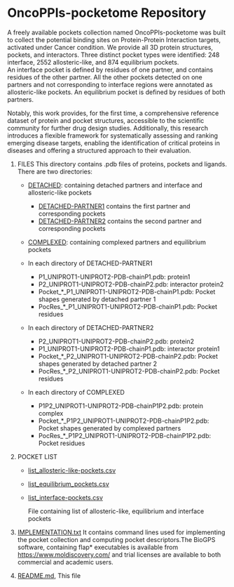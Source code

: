 # OncoPPIs-pocketome Repository

A freely available pockets collection named OncoPPIs-pocketome was built to collect the potential binding sites on Protein-Protein Interaction targets, activated under Cancer condition.
We provide all 3D protein structures, pockets, and interactors. Three distinct pocket types were identified: 248 interface, 2552 allosteric-like, and 874 equilibrium pockets.  
An interface pocket is defined by residues of one partner, and contains residues of the other partner. All the other pockets detected on one partners  and not corresponding to interface regions were annotated as allosteric-like pockets. 
An equilibrium pocket is defined by residues of both partners. 

Notably, this work provides, for the first time, a comprehensive reference dataset of protein and pocket structures, accessible to the scientific community for further drug design studies. Additionally, this research introduces a flexible framework for systematically assessing and ranking emerging disease targets, enabling the identification of critical proteins in diseases and offering a structured approach to their evaluation.

1. FILES
This directory contains .pdb files of proteins, pockets and ligands. 
There are two directories:
    - [DETACHED](DETACHED): containing detached partners and interface and allosteric-like pockets
        - [DETACHED-PARTNER1](DETACHED/DETACHED-PARTNER1) contains the first partner and corresponding pockets
        - [DETACHED-PARTNER2](DETACHED/DETACHED-PARTNER2) contains the second partner and corresponding pockets
    - [COMPLEXED](COMPLEXED): containing complexed partners and equilibrium pockets

    - In each directory of DETACHED-PARTNER1
        - P1_UNIPROT1-UNIPROT2-PDB-chainP1.pdb: protein1
        - P2_UNIPROT1-UNIPROT2-PDB-chainP2.pdb: interactor protein2
        - Pocket_*_P1_UNIPROT1-UNIPROT2-PDB-chainP1.pdb: Pocket shapes generated by detached partner 1
        - PocRes_*_P1_UNIPROT1-UNIPROT2-PDB-chainP1.pdb: Pocket residues

    - In each directory of DETACHED-PARTNER2
        - P2_UNIPROT1-UNIPROT2-PDB-chainP2.pdb: protein2
        - P1_UNIPROT1-UNIPROT2-PDB-chainP1.pdb: interactor protein1
        - Pocket_*_P2_UNIPROT1-UNIPROT2-PDB-chainP2.pdb: Pocket shapes generated by detached partner 2
        - PocRes_*_P2_UNIPROT1-UNIPROT2-PDB-chainP2.pdb: Pocket residues

    - In each directory of COMPLEXED
        - P1P2_UNIPROT1-UNIPROT2-PDB-chainP1P2.pdb: protein complex
        - Pocket_*_P1P2_UNIPROT1-UNIPROT2-PDB-chainP1P2.pdb: Pocket shapes generated by complexed partners 
        - PocRes_*_P1P2_UNIPROT1-UNIPROT2-PDB-chainP1P2.pdb: Pocket residues

1. POCKET LIST
    - [list_allosteric-like-pockets.csv](list_allosteric-like-pockets.csv)
    - [list_equilibrium_pockets.csv](list_equilibrium_pockets.csv)
    - [list_interface-pockets.csv](list_interface-pockets.csv)

	  File containing list of allosteric-like, equilibrium and interface pockets

2. [IMPLEMENTATION.txt](IMPLEMENTATION.txt)
It contains command lines used for implementing the pocket collection and computing pocket descriptors.The BioGPS software, containing flap* executables is available from https://www.moldiscovery.com/ and trial licenses are available to both commercial and academic users.

1. [README.md](README.md), This file

